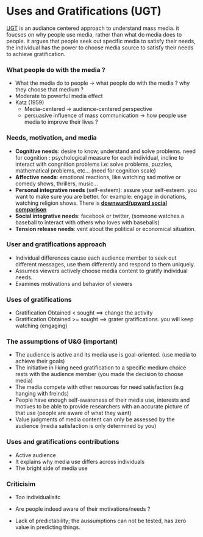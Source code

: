# Uses and Gratifications (UGT)

[UGT](https://en.wikipedia.org/wiki/Uses_and_gratifications_theory) is an audiance centered approach to understand mass media. it foucses on why people use media, rather than what do media does to people. it argues that people seek out specific media to satisfy their needs, the individual has the power to  choose media source to satisfy their needs to achieve gratification.   

### What people do with the media ? 

- What the media do to people -> what people do with the media ?  why they choose that medium ? 
- Moderate to powerful media effect
- Katz (1959)
  - Media-centered  -> audience-centered perspective 
  - persuasive influence of mass communication -> how people use media to improve their lives ?

### Needs, motivation, and media

- **Cognitive needs**: desire to know, understand and solve problems. 
  need for cognition : psychological measure for each individual, incline to interact with congnition problems i.e: solve problems, puzzles, mathematical problems, etc... (need for cognition scale)
- **Affective needs**: emotional reactions, like watching sad motive or comedy shows, thrillers, music...
- **Personal integrative needs** (self-esteem): assure your self-esteem. you want to make sure you are better. for example: engage in donations, watching religion shows. There is **[downward/upward social comparison](https://en.wikipedia.org/wiki/Social_comparison_theory#Upward_and_downward_social_comparisons)** 
- **Social integrative needs**: facebook or twitter, (someone watches a baseball to interact with others who loves with baseballs)
- **Tension release needs**: vent about the political or economical situation. 

### User and gratifications approach

- Individual differences cause each audience member to seek out different messages, use them differently and respond to them uniquely.
- Assumes viewers actively choose media content to gratify individual needs.
- Examines motivations and behavior of viewers

### Uses of gratifications

* Gratification Obtained < sought  ==> change the activity 
* Gratification Obtained >= sought ==> grater gratifications.   you will keep watching (engaging)

### The assumptions of U&G (important)

- The audience is active and its media use is goal-oriented. (use media to achieve their goals)
- The initiative in liking need gratification to a specific medium choice rests with the audience member (you made the decision to choose media)
- The media compete with other resources for need satisfaction (e.g hanging with freinds)
- People have enough self-awareness of their media use, interests and motives to be able to provide researchers with an accurate picture of that use (people are aware of what they want)
- Value judgments of media content can only be assessed by the audience (media satisfaction is only determined by you) 

 

### Uses and gratifications contributions

- Active audience
- It explains why media use differs across individuals 
- The bright side of media use

### Criticisim

- Too individualisitc 

- Are people indeed aware of their motivations/needs ? 

- Lack of predictability; the aussumptions can not be tested, has zero value in predicting things.

  

